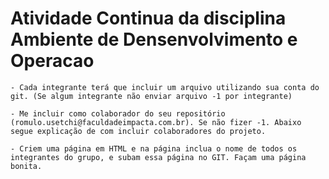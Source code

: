 # Atividade Continua da disciplina Ambiente de Densenvolvimento e Operacao
    - Cada integrante terá que incluir um arquivo utilizando sua conta do git. (Se algum integrante não enviar arquivo -1 por integrante)
    
    - Me incluir como colaborador do seu repositório (romulo.usetchi@faculdadeimpacta.com.br). Se não fizer -1. Abaixo segue explicação de com incluir colaboradores do projeto. 
    
    - Criem uma página em HTML e na página inclua o nome de todos os integrantes do grupo, e subam essa página no GIT. Façam uma página bonita. 
